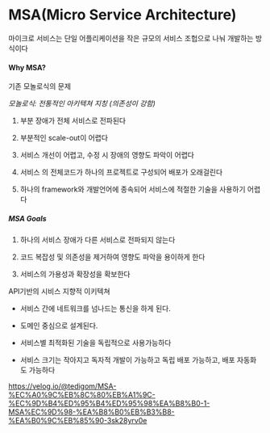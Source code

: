 # MSA(Micro Service Architecture)

마이크로 서비스는 단일 어플리케이션을 작은 규모의 서비스 조헙으로 나눠 개발하는 방식이다

#### Why MSA?

기존 모놀로식의 문제

*모놀로식: 전통적인 아키텍쳐 지칭 (의존성이 강함)*

1) 부분 장애가 전체 서비스로 전파된다

2) 부분적인 scale-out이 어렵다

3) 서비스 개선이 어렵고, 수정 시 장애의 영향도 파악이 어렵다

4) 서비스 의 전체코드가 하나의 프로젝트로 구성되어 배포가 오래걸린다

5) 하나의 framework와 개발언어에 종속되어 서비스에 적절한 기술을 사용하기 어렵다

##### MSA Goals

1. 하나의 서비스 장애가 다른 서비스로 전파되지 않는다

2. 코드 복잡성 및 의존성을 제거하여 영향도 파악을 용이하게 한다

3. 서비스의 가용성과 확장성을 확보한다

API기반의 시비스 지향적 이키텍쳐

- 서비스 간에 네트워크를 넘나드는 통신을 하게 된다.

- 도메인 중심으로 설계된다.

- 서비스별 최적화된 기술을 독립적으로 사용가능하다

- 서비스 크기는 작아지고 독자적 개발이 가능하고 독립 배포 가능하고, 배포 자동화도 가능하다

https://velog.io/@tedigom/MSA-%EC%A0%9C%EB%8C%80%EB%A1%9C-%EC%9D%B4%ED%95%B4%ED%95%98%EA%B8%B0-1-MSA%EC%9D%98-%EA%B8%B0%EB%B3%B8-%EA%B0%9C%EB%85%90-3sk28yrv0e
